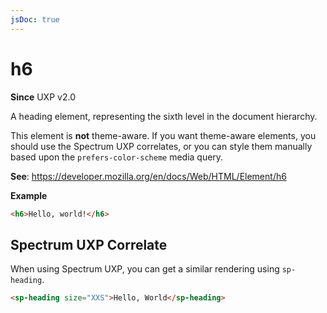 ```yaml
---
jsDoc: true
---
```

# h6

**Since** UXP v2.0

A heading element, representing the sixth level in the document hierarchy.

<InlineAlert variant="warning" slots="text"/>

This element is **not** theme-aware. If you want theme-aware elements, you should use the Spectrum UXP correlates, or you can style them manually based upon the `prefers-color-scheme` media query.

**See**: https://developer.mozilla.org/en/docs/Web/HTML/Element/h6

**Example**

```html
<h6>Hello, world!</h6>
```
## Spectrum UXP Correlate

When using Spectrum UXP, you can get a similar rendering using `sp-heading`.

```html
<sp-heading size="XXS">Hello, World</sp-heading>
```